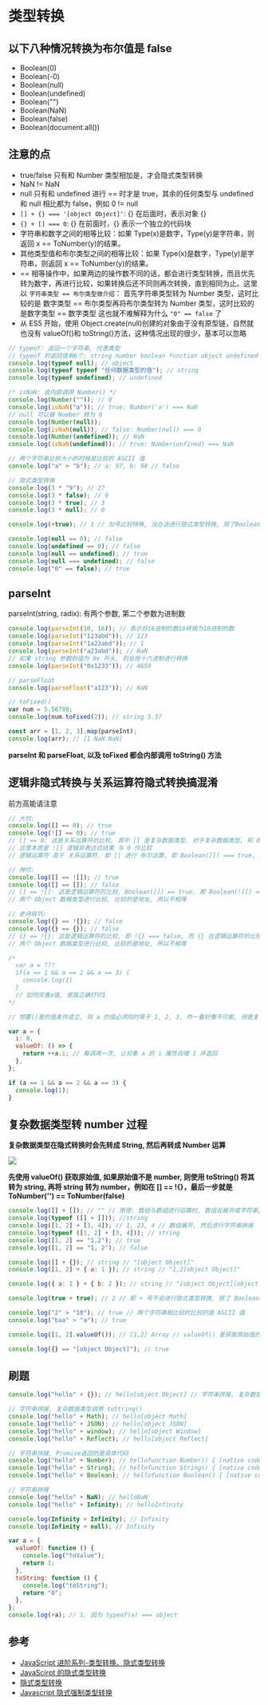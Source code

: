 # 类型转换

## 以下八种情况转换为布尔值是 false

- Boolean(0)
- Boolean(-0)
- Boolean(null)
- Boolean(undefined)
- Boolean("")
- Boolean(NaN)
- Boolean(false)
- Boolean(document.all())

## 注意的点

- true/false 只有和 Number 类型相加是，才会隐式类型转换
- NaN != NaN
- null 只有和 undefined 进行 == 时才是 true，其余的任何类型与 undefined 和 null 相比都为 false，例如 0 != null
- `[] + {} === '[object Object]'`: {} 在后面时，表示对象 {}
- `{} + [] === 0`: {} 在前面时，{} 表示一个独立的代码块
- 字符串和数字之间的相等比较：如果 Type(x)是数字，Type(y)是字符串，则返回 x == ToNumber(y)的结果。
- 其他类型值和布尔类型之间的相等比较：如果 Type(x)是数字，Type(y)是字符串，则返回 x == ToNumber(y)的结果。
- == 相等操作中，如果两边的操作数不同的话，都会进行类型转换，而且优先转为数字，再进行比较，如果转换后还不同则再次转换，直到相同为止。这里以 `字符串类型 == 布尔类型做介绍`：
  首先字符串类型转为 Number 类型，这时比较的是 数字类型 == 布尔类型再将布尔类型转为 Number 类型，这时比较的是数字类型 == 数字类型
  这也就不难解释为什么 `"0" == false` 了
- 从 ES5 开始，使用 Object.create(null)创建的对象由于没有原型链，自然就也没有 valueOf()和 toString()方法，这种情况出现的很少，基本可以忽略

```js
// typeof: 返回一个字符串, 代表类型
// typeof 的返回值有6个: string number boolean function object undefined
console.log(typeof null); // object
console.log(typeof typeof "任何数据类型的值"); // string
console.log(typeof undefined); // undefined

/* isNaN: 会内部调用 Number() */
console.log(Number("")); // 0
console.log(isNaN("a")); // true: Number('a') === NaN
// null 可以被 Number 转为 0
console.log(Number(null));
console.log(isNaN(null)); // false: Number(null) === 0
console.log(Number(undefined)); // NaN
console.log(isNaN(undefined)); // true: Number(unfined) === NaN

// 两个字符串比较大小的时候是比较的 ASCII 值
console.log("a" > "b"); // a: 97, b: 98 // false

// 隐式类型转换
console.log(3 * "9"); // 27
console.log(3 * false); // 0
console.log(3 * true); // 3
console.log(3 * null); // 0

console.log(+true); // 1 // 加号比较特殊, 没办法进行隐式类型转换, 除了Boolean值除外

console.log(null == 0); // false
console.log(undefined == 0); // false
console.log(null == undefined); // true
console.log(null === undefined); // false
console.log("0" == false); // true
```

## parseInt

parseInt(string, radix): 有两个参数, 第二个参数为进制数

```js
console.log(parseInt(10, 16)); // 表示将16进制的数10转换为10进制的数
console.log(parseInt("123abd")); // 123
console.log(parseInt("1a23abd")); // 1
console.log(parseInt("a23abd")); // NaN
// 如果 string 参数的值为 0x 开头, 则会按十六进制进行转换
console.log(parseInt("0x1233")); // 4659

// parseFloat
console.log(parseFloat("a123")); // NaN

// toFixed()
var num = 5.56789;
console.log(num.toFixed(2)); // string 5.57

const arr = [1, 2, 3].map(parseInt);
console.log(arr); // [1 NaN NaN]
```

**parseInt 和 parseFloat, 以及 toFixed 都会内部调用 toString() 方法**

## 逻辑非隐式转换与关系运算符隐式转换搞混淆

前方高能请注意

```js
// 大坑:
console.log([] == 0); // true
console.log(![] == 0); // true
// [] == 0: 这是关系运算符的比较, 其中 [] 是复杂数据类型, 对于复杂数据类型, 和 0 比较会将复杂数据类型转为 number 类型, 即调用 valueOf(), 得到 [].valueOf() === [], 又当其原始值不是 number, 即 [] 又会调用 toString(), 即 [].toString() === '', 再调用 Number(), 即 Number('') === 0 2. ![] == 0
// 这里本质是 ![] 逻辑非表达式结果 与 0 作比较
// 逻辑运算符 高于 关系运算符, 即 [] 进行 布尔运算, 即 Boolean([]) === true, 所以 Boolean(![]) === false, 即 ![] == 0

// 神坑:
console.log([] == ![]); // true
console.log([] == []); // false
// [] == ![]: 这是逻辑运算符的比较, Boolean([]) == true, 即 Boolean(![]) === false, 而 [] 在逻辑运算符里会使用原始值进行比较, 即 调用 valueOf(), 即 [].valueOf() === [], 即 [].toString() == '', 所以 Number('') === Number(false) === 0 2. [] == []
// 两个 Object 数据类型进行比较, 比较的是地址, 所以不相等

// 史诗级坑:
console.log({} == !{}); // false
console.log({} == {}); // false
// {} == !{}: 这是逻辑运算符的比较, 即 !{} === false, 而 {} 在逻辑运算符的比较中使用原始值进行比较, 即 {}.valueOf() === {}, {}.toString() === '[object Object]', 即 Number('[object Object]') === NaN, 而 !{} === false 2. {} == {}
// 两个 Object 数据类型进行比较, 比较的是地址, 所以不相等
```

```js
/*
  var a = ???
  if(a == 1 && a == 2 && a == 3) {
    console.log(1)
  }
  // 如何完善a值, 使其正确打印1 
*/

// 想要()里的值条件成立, 则 a 的值必须同时等于 1, 2, 3, 咋一看好像不可能, 但是复杂类型会优先调用 valueOf() 方法, 然后转成 number 运算, 而对象的 valueOf 是可以重写的

var a = {
  i: 0,
  valueOf: () => {
    return ++a.i; // 每调用一次, 让对象 a 的 i 属性自增 1 并返回
  },
};

if (a == 1 && a == 2 && a == 3) {
  console.log(1);
}
```

## 复杂数据类型转 number 过程

**复杂数据类型在隐式转换时会先转成 String, 然后再转成 Number 运算**

![](image\16_类型转换\00.jpg)

**先使用 valueOf() 获取原始值, 如果原始值不是 number, 则使用 toString() 将其转为 string, 再将 string 转为 number，例如在 [] == !{}，最后一步就是 ToNumber('') == ToNumber(false)**

```js
console.log([] + []); // "" // 原理: 数组与数组进行运算时, 数组会展开成字符串, 即会调用 toString()
console.log(typeof ([] + [])); //string
console.log([1, 2] + [3, 4]); // 1, 23, 4 // 数组展开, 然后进行字符串拼接
console.log(typeof ([1, 2] + [3, 4])); // string
console.log([1, 2] == "1,2"); // true
console.log([1, 2] == "1, 2"); // false

console.log([] + {}); // string // "[object Object]"
console.log([1, 2] + { a: 1 }); // string // "1,2[object Object]"

console.log({ a: 1 } + { b: 2 }); // string // "[object Object][object Object]"

console.log(true + true); // 2 // 即 + 号不会进行隐式类型转换, 除了 Boolean 值

console.log("2" > "10"); // true // 两个字符串相比较时比较的是 ASCII 值
console.log("baa" > "a"); // true

console.log([1, 2].valueOf()); // [1,2] Array // valueOf() 是获取原始值的

console.log({} == "[object Object]"); // true
```

## 刷题

```js
console.log("hello" + {}); // hello[object Object] // 字符串拼接, 复杂数据类型调用 toString()

// 字符串拼接, 复杂数据类型调用 toString()
console.log("hello" + Math); // hello[object Math]
console.log("hello" + JSON); // hello[object JSON]
console.log("hello" + window); // hello[object Window]
console.log("hello" + Reflect); // hello[object Reflect]

// 字符串拼接, Promise返回的是具体代码
console.log("hello" + Number); // hellofunction Number() { [native code] }
console.log("hello" + String); // hellofunction String() { [native code] }
console.log("hello" + Boolean); // hellofunction Boolean() { [native code] }

// 字符串拼接
console.log("hello" + NaN); // helloNaN
console.log("hello" + Infinity); // helloInfinity

console.log(Infinity + Infinity); // Infinity
console.log(Infinity + null); // Infinity

var a = {
  valueOf: function () {
    console.log("toValue");
    return 1;
  },
  toString: function () {
    console.log("toString");
    return "0";
  },
};
console.log(+a); // 1, 因为 typeof(a) === object
```

## 参考

- [JavaScript 进阶系列-类型转换、隐式类型转换](https://juejin.cn/post/6844903843713515533)
- [JavaScirpt 的隐式类型转换](https://juejin.cn/post/6876071787243765774)
- [隐式类型转换](https://juejin.cn/post/6844903565350141960)
- [Javascript 隐式强制类型转换](https://juejin.cn/post/6854573211208646670#heading-0)
